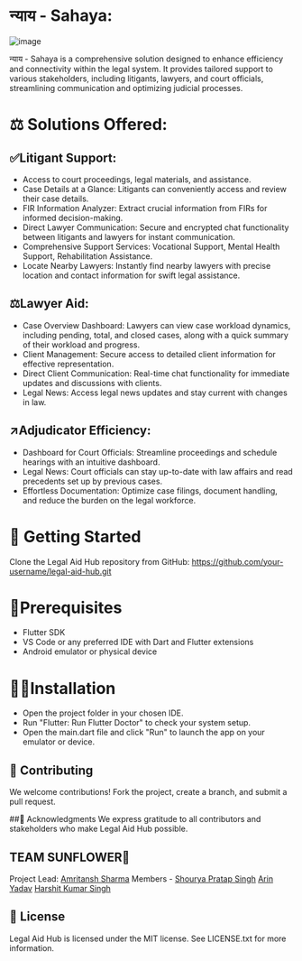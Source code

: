 # न्याय - Sahaya: 
![image](https://github.com/harshitsinghcode/law_help_falcon/assets/110082422/75a2141d-a169-4597-8d5f-4dfee687fc9c)

न्याय - Sahaya is a comprehensive solution designed to enhance efficiency and connectivity within the legal system. It provides tailored support to various stakeholders, including litigants, lawyers, and court officials, streamlining communication and optimizing judicial processes.

# ⚖ Solutions Offered:

## ✅Litigant Support:

- Access to court proceedings, legal materials, and assistance.
- Case Details at a Glance: Litigants can conveniently access and review their case details.
- FIR Information Analyzer: Extract crucial information from FIRs for informed decision-making.
- Direct Lawyer Communication: Secure and encrypted chat functionality between litigants and lawyers for instant communication.
- Comprehensive Support Services: Vocational Support, Mental Health Support, Rehabilitation Assistance.
- Locate Nearby Lawyers: Instantly find nearby lawyers with precise location and contact information for swift legal assistance.

## ⚖️Lawyer Aid:

- Case Overview Dashboard: Lawyers can view case workload dynamics, including pending, total, and closed cases, along with a quick summary of their workload and progress.
- Client Management: Secure access to detailed client information for effective representation.
- Direct Client Communication: Real-time chat functionality for immediate updates and discussions with clients.
- Legal News: Access legal news updates and stay current with changes in law.

## ↗️Adjudicator Efficiency:

- Dashboard for Court Officials: Streamline proceedings and schedule hearings with an intuitive dashboard.
- Legal News: Court officials can stay up-to-date with law affairs and read precedents set up by previous cases.
- Effortless Documentation: Optimize case filings, document handling, and reduce the burden on the legal workforce.

# 🚀 Getting Started
Clone the Legal Aid Hub repository from GitHub: https://github.com/your-username/legal-aid-hub.git

# 🧤Prerequisites

- Flutter SDK
- VS Code or any preferred IDE with Dart and Flutter extensions
- Android emulator or physical device
  
# 👨‍💻Installation
- Open the project folder in your chosen IDE.
- Run "Flutter: Run Flutter Doctor" to check your system setup.
- Open the main.dart file and click "Run" to launch the app on your emulator or device.
  
## 🤝 Contributing
We welcome contributions! Fork the project, create a branch, and submit a pull request.

##🙏 Acknowledgments
We express gratitude to all contributors and stakeholders who make Legal Aid Hub possible.

## TEAM SUNFLOWER🌻

Project Lead:  [Amritansh Sharma]([https://github.com/drowsy-coder])
Members - 
[Shourya Pratap Singh]([https://github.com/amspsingh04])
[Arin Yadav]([https://github.com/Nallu-Swami])
[Harshit Kumar Singh]([https://github.com/harshitsinghcode])

## 📄 License
Legal Aid Hub is licensed under the MIT license. See LICENSE.txt for more information.

